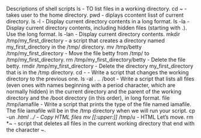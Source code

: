 Descriptions of shell scripts
ls - TO list files in a working directory.
cd ~ - takes user to the home directory.
pwd - diplays ccontent lisst of current directory.
ls -l - Display current directory contents in a long format.
ls -la - Display current directory contents, including hidden files (starting with .). Use the long format.
ls -lan - Display current directory contents.
mkdir /tmp/my_first_directory -  a script that creates a directory named my_first_directory in the /tmp/ directory. 
mv /tmp/betty /tmp/my_first_directory - Move the file betty from /tmp/ to /tmp/my_first_directory.
rm /tmp/my_first_directory/betty - Delete the file betty.
rmdir /tmp/my_first_directory - Delete the directory my_first_directory that is in the /tmp directory.
cd - - Write a script that changes the working directory to the previous one.
ls -al . .. /boot - Write a script that lists all files (even ones with names beginning with a period character, which are normally hidden) in the current directory and the parent of the working directory and the /boot directory (in this order), in long format.
file /tmp/iamafile - Write a script that prints the type of the file named iamafile. The file iamafile will be in the /tmp directory when we will run your script.
cp -un *.html ../ - Copy HTML files
mv [[:upper:]]* /tmp/u - HTML  Let’s move.
rm *~ - script that deletes all files in the current working directory that end with the character ~.
